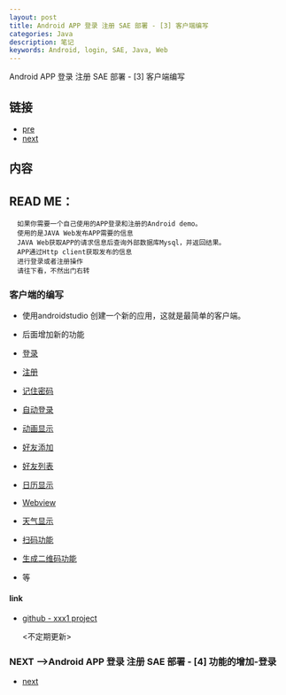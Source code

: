 ```yaml
---
layout: post
title: Android APP 登录 注册 SAE 部署 - [3] 客户端编写
categories: Java
description: 笔记
keywords: Android, login, SAE, Java, Web
---
```

Android APP 登录 注册 SAE 部署 - [3] 客户端编写

## 链接
* [pre](https://tsbxmw.github.io/2016/08/10/Android-app_test_2/)
* [next](https://tsbxmw.github.io/2016/08/20/Android-app_test_4/)

##  内容

## READ ME：    
      如果你需要一个自己使用的APP登录和注册的Android demo。
      使用的是JAVA Web发布APP需要的信息
      JAVA Web获取APP的请求信息后查询外部数据库Mysql，并返回结果。
      APP通过Http client获取发布的信息
      进行登录或者注册操作
      请往下看，不然出门右转

### 客户端的编写
* 使用androidstudio 创建一个新的应用，这就是最简单的客户端。

* 后面增加新的功能
* [登录](https://tsbxmw.github.io/2016/08/20/Android-app_test_4/)
* [注册](https://tsbxmw.github.io/2016/08/20/Android-app_test_5/)
* [记住密码](https://tsbxmw.github.io/2016/08/20/Android-app_test_6/)
* [自动登录](https://tsbxmw.github.io/2016/08/20/Android-app_test_7/)
* [动画显示](https://tsbxmw.github.io/2016/08/20/Android-app_test_8/)
* [好友添加](https://tsbxmw.github.io/2016/08/20/Android-app_test_9/)
* [好友列表](https://tsbxmw.github.io/2016/08/20/Android-app_test_10/)
* [日历显示](https://tsbxmw.github.io/2016/08/20/Android-app_test_11/)
* [Webview](https://tsbxmw.github.io/2016/08/20/Android-app_test_12/)
* [天气显示](https://tsbxmw.github.io/2016/08/20/Android-app_test_13/)
* [扫码功能](https://tsbxmw.github.io/2016/08/20/Android-app_test_14/)
* [生成二维码功能](https://tsbxmw.github.io/2016/08/20/Android-app_test_15/)
* 等
#### link

* [github - xxx1 project](https://github.com/tsbxmw/xxx1)


    <不定期更新>

### NEXT -->Android APP 登录 注册 SAE 部署 - [4] 功能的增加-登录
* [next](https://tsbxmw.github.io/2016/08/20/Android-app_test_4/)